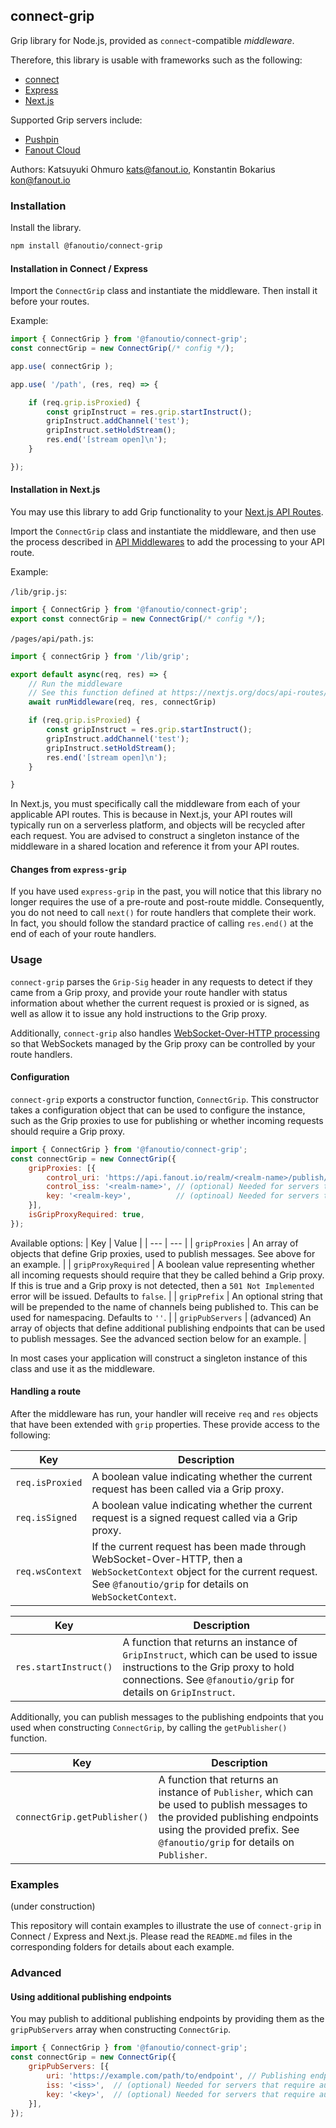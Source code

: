 ## connect-grip

Grip library for Node.js, provided as `connect`-compatible _middleware_.

Therefore, this library is usable with frameworks such as the following:

* [connect](https://github.com/senchalabs/Connect)
* [Express](https://expressjs.com/)
* [Next.js](https://nextjs.org/)

Supported Grip servers include:

* [Pushpin](http://pushpin.org/)
* [Fanout Cloud](https://fanout.io/cloud/)

Authors: Katsuyuki Ohmuro <kats@fanout.io>, Konstantin Bokarius <kon@fanout.io>

### Installation

Install the library.

```sh
npm install @fanoutio/connect-grip
```

#### Installation in Connect / Express

Import the `ConnectGrip` class and instantiate the middleware. Then install it before your routes.

Example:
```javascript
import { ConnectGrip } from '@fanoutio/connect-grip';
const connectGrip = new ConnectGrip(/* config */);

app.use( connectGrip ); 

app.use( '/path', (res, req) => {

    if (req.grip.isProxied) {
        const gripInstruct = res.grip.startInstruct();
        gripInstruct.addChannel('test');
        gripInstruct.setHoldStream();
        res.end('[stream open]\n');
    }

});
```

#### Installation in Next.js

You may use this library to add Grip functionality to your
[Next.js API Routes](https://nextjs.org/docs/api-routes/introduction).

Import the `ConnectGrip` class and instantiate the middleware, and then use the process described in
[API Middlewares](https://nextjs.org/docs/api-routes/api-middlewares) to add the processing to your
API route.

Example:

`/lib/grip.js`:
```javascript
import { ConnectGrip } from '@fanoutio/connect-grip';
export const connectGrip = new ConnectGrip(/* config */);
```

`/pages/api/path.js`:
```javascript
import { connectGrip } from '/lib/grip';

export default async(req, res) => {
    // Run the middleware
    // See this function defined at https://nextjs.org/docs/api-routes/api-middlewares
    await runMiddleware(req, res, connectGrip)

    if (req.grip.isProxied) {
        const gripInstruct = res.grip.startInstruct();
        gripInstruct.addChannel('test');
        gripInstruct.setHoldStream();
        res.end('[stream open]\n');
    }

}
```

In Next.js, you must specifically call the middleware from each of your applicable API routes.
This is because in Next.js, your API routes will typically run on a serverless platform, and objects
will be recycled after each request. You are advised to construct a singleton instance of the
middleware in a shared location and reference it from your API routes.  

#### Changes from `express-grip`

If you have used `express-grip` in the past, you will notice that this library no longer
requires the use of a pre-route and post-route middle.  Consequently, you do not need to
call `next()` for route handlers that complete their work.  In fact, you should follow the
standard practice of calling `res.end()` at the end of each of your route handlers.

### Usage

`connect-grip` parses the `Grip-Sig` header in any requests to detect if they came from a Grip
proxy, and provide your route handler with status information about whether the current request
is proxied or is signed, as well as allow it to issue any hold instructions to the Grip proxy.

Additionally, `connect-grip` also handles
[WebSocket-Over-HTTP processing](https://pushpin.org/docs/protocols/websocket-over-http/) so
that WebSockets managed by the Grip proxy can be controlled by your route handlers.

#### Configuration

`connect-grip` exports a constructor function, `ConnectGrip`.  This constructor takes a
configuration object that can be used to configure the instance, such as the Grip proxies to use
for publishing or whether incoming requests should require a Grip proxy.

```javascript
import { ConnectGrip } from '@fanoutio/connect-grip';
const connectGrip = new ConnectGrip({
    gripProxies: [{
        control_uri: 'https://api.fanout.io/realm/<realm-name>/publish/', // Publishing endpoint
        control_iss: '<realm-name>', // (optional) Needed for servers that require authorization
        key: '<realm-key>',          // (optinoal) Needed for servers that require authorization
    }],
    isGripProxyRequired: true,
});
```

Available options:
| Key | Value |
| --- | --- |
| `gripProxies` | An array of objects that define Grip proxies, used to publish messages. See above for an example. |
| `gripProxyRequired` | A boolean value representing whether all incoming requests should require that they be called behind a Grip proxy.  If this is true and a Grip proxy is not detected, then a `501 Not Implemented` error will be issued. Defaults to `false`. |
| `gripPrefix` | An optional string that will be prepended to the name of channels being published to. This can be used for namespacing. Defaults to `''`. |
| `gripPubServers` | (advanced) An array of objects that define additional publishing endpoints that can be used to publish messages. See the advanced section below for an example. |

In most cases your application will construct a singleton instance of this class and use it as
the middleware.

#### Handling a route

After the middleware has run, your handler will receive `req` and `res` objects that have been
extended with `grip` properties.  These provide access to the following:

| Key | Description |
| --- | --- |
| `req.isProxied` | A boolean value indicating whether the current request has been called via a Grip proxy. |
| `req.isSigned` | A boolean value indicating whether the current request is a signed request called via a Grip proxy. |
| `req.wsContext` | If the current request has been made through WebSocket-Over-HTTP, then a `WebSocketContext` object for the current request. See `@fanoutio/grip` for details on `WebSocketContext`. |

| Key | Description |
| --- | --- |
| `res.startInstruct()` | A function that returns an instance of `GripInstruct`, which can be used to issue instructions to the Grip proxy to hold connections. See `@fanoutio/grip` for details on `GripInstruct`. |

Additionally, you can publish messages to the publishing endpoints that you used when constructing
`ConnectGrip`, by calling the `getPublisher()` function.

| Key | Description |
| --- | --- |
| `connectGrip.getPublisher()` | A function that returns an instance of `Publisher`, which can be used to publish messages to the provided publishing endpoints using the provided prefix. See `@fanoutio/grip` for details on `Publisher`. |

### Examples

(under construction)

This repository will contain examples to illustrate the use of `connect-grip` in Connect / Express
and Next.js.  Please read the `README.md` files in the corresponding folders for details about each
example.  

### Advanced

#### Using additional publishing endpoints

You may publish to additional publishing endpoints by providing them as the `gripPubServers` array
when constructing `ConnectGrip`.

```javascript
import { ConnectGrip } from '@fanoutio/connect-grip';
const connectGrip = new ConnectGrip({
    gripPubServers: [{
        uri: 'https://example.com/path/to/endpoint', // Publishing endpoint
        iss: '<iss>',  // (optional) Needed for servers that require authorization
        key: '<key>',  // (optional) Needed for servers that require authorization
    }],
});
```
